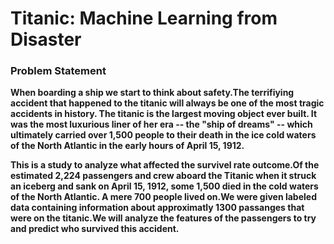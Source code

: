 # Titanic: Machine Learning from Disaster

### Problem Statement

**When boarding a ship we start to think about safety.The terrifiying accident that happened to the titanic will always be one of the most tragic accidents in history. The titanic is the largest moving object ever built. It was the most luxurious liner of her era -- the "ship of dreams" -- which ultimately carried over 1,500 people to their death in the ice cold waters of the North Atlantic in the early hours of April 15, 1912.**


**This is a study to analyze what affected the survivel rate outcome.Of the estimated 2,224 passengers and crew aboard the Titanic when it struck an iceberg and sank on April 15, 1912, some 1,500 died in the cold waters of the North Atlantic. A mere 700 people lived on.We were given labeled data containing information about approximatly 1300 passanges that were on the titanic.We will analyze the features of the passengers to try and predict who survived this accident.**

